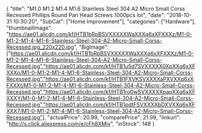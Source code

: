 {
	"title": "M1.0 M1.2 M1.4 M1.6 Stainless Steel 304 A2 Micro Small Corss Recessed Phillips Round Pan Head Screws 1000pcs lot",
	"date": "2018-10-31 10:30:20",
	"SubCat": ["Home Improvement"],
	"categories": ["Hardware"],
	"thumbnailImage": "https://ae01.alicdn.com/kf/HTB1bRpBSVXXXXXWaXXXq6xXFXXXz/M1-0-M1-2-M1-4-M1-6-Stainless-Steel-304-A2-Micro-Small-Corss-Recessed.jpg_220x220.jpg",
	"BigImage": ["https://ae01.alicdn.com/kf/HTB1bRpBSVXXXXXWaXXXq6xXFXXXz/M1-0-M1-2-M1-4-M1-6-Stainless-Steel-304-A2-Micro-Small-Corss-Recessed.jpg","https://ae01.alicdn.com/kf/HTB1u5d7SVXXXXX0XpXXq6xXFXXXo/M1-0-M1-2-M1-4-M1-6-Stainless-Steel-304-A2-Micro-Small-Corss-Recessed.jpg","https://ae01.alicdn.com/kf/HTB1FXVKSVXXXXaPXVXXq6xXFXXXt/M1-0-M1-2-M1-4-M1-6-Stainless-Steel-304-A2-Micro-Small-Corss-Recessed.jpg","https://ae01.alicdn.com/kf/HTB1ro0wSVXXXXXpapXXq6xXFXXXY/M1-0-M1-2-M1-4-M1-6-Stainless-Steel-304-A2-Micro-Small-Corss-Recessed.jpg","https://ae01.alicdn.com/kf/HTB1pdtFSVXXXXbDXVXXq6xXFXXX7/M1-0-M1-2-M1-4-M1-6-Stainless-Steel-304-A2-Micro-Small-Corss-Recessed.jpg"],
	"actualPrice": 20.99,
	"comparePrice": 21.99,
	"linkurl": "http://s.click.aliexpress.com/e/cFh8XMiy",
	"inStock": 148
}
